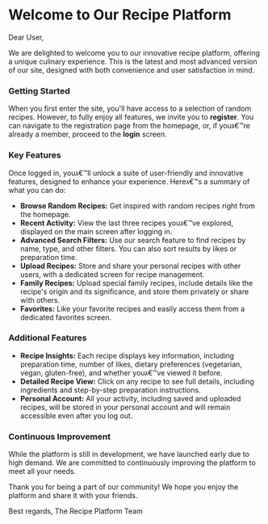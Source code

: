 
# Welcome to Our Recipe Platform

Dear User,

We are delighted to welcome you to our innovative recipe platform, offering a unique culinary experience. This is the latest and most advanced version of our site, designed with both convenience and user satisfaction in mind.

### Getting Started

When you first enter the site, you'll have access to a selection of random recipes. However, to fully enjoy all features, we invite you to **register**. You can navigate to the registration page from the homepage, or, if youג€™re already a member, proceed to the **login** screen.

### Key Features

Once logged in, youג€™ll unlock a suite of user-friendly and innovative features, designed to enhance your experience. Hereג€™s a summary of what you can do:

- **Browse Random Recipes:** Get inspired with random recipes right from the homepage.
- **Recent Activity:** View the last three recipes youג€™ve explored, displayed on the main screen after logging in.
- **Advanced Search Filters:** Use our search feature to find recipes by name, type, and other filters. You can also sort results by likes or preparation time.
- **Upload Recipes:** Store and share your personal recipes with other users, with a dedicated screen for recipe management.
- **Family Recipes:** Upload special family recipes, include details like the recipe's origin and its significance, and store them privately or share with others.
- **Favorites:** Like your favorite recipes and easily access them from a dedicated favorites screen.

### Additional Features

- **Recipe Insights:** Each recipe displays key information, including preparation time, number of likes, dietary preferences (vegetarian, vegan, gluten-free), and whether youג€™ve viewed it before.
- **Detailed Recipe View:** Click on any recipe to see full details, including ingredients and step-by-step preparation instructions.
- **Personal Account:** All your activity, including saved and uploaded recipes, will be stored in your personal account and will remain accessible even after you log out.

### Continuous Improvement

While the platform is still in development, we have launched early due to high demand. We are committed to continuously improving the platform to meet all your needs.

Thank you for being a part of our community! We hope you enjoy the platform and share it with your friends.

Best regards,
The Recipe Platform Team
